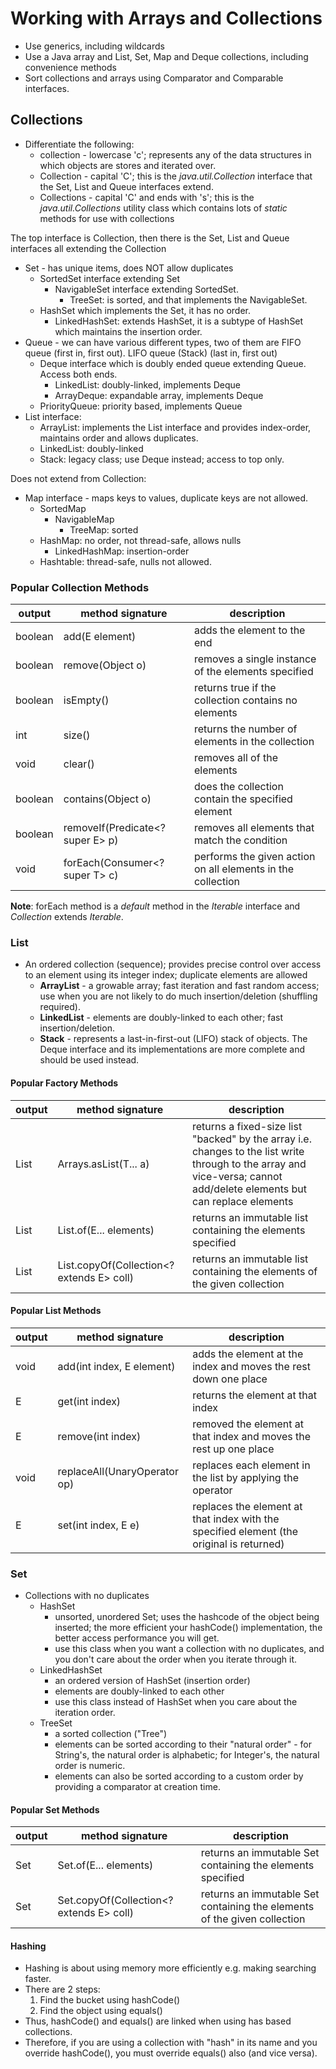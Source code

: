 # Working with Arrays and Collections
* Use generics, including wildcards
* Use a Java array and List, Set, Map and Deque collections, including convenience methods
* Sort collections and arrays using Comparator and Comparable interfaces.

## Collections
* Differentiate the following:
  * collection - lowercase 'c'; represents any of the data structures in which objects are stores and iterated over.
  * Collection - capital 'C'; this is the *java.util.Collection* interface that the Set, List and Queue interfaces extend.
  * Collections - capital 'C' and ends with 's'; this is the *java.util.Collections* utility class which contains lots of *static* methods for use with collections


The top interface is Collection, then there is the Set, List and Queue interfaces all extending the Collection
* Set - has unique items, does NOT allow duplicates 
  * SortedSet interface extending Set 
    * NavigableSet interface extending SortedSet.
      * TreeSet: is sorted, and that implements the NavigableSet.
  * HashSet which implements the Set, it has no order.
    * LinkedHashSet: extends HashSet, it is a subtype of HashSet which maintains the insertion order.
* Queue - we can have various different types, two of them are FIFO queue (first in, first out). LIFO queue (Stack) (last in, first out)
  * Deque interface which is doubly ended queue extending Queue. Access both ends.
    * LinkedList: doubly-linked, implements Deque
    * ArrayDeque: expandable array, implements Deque
  * PriorityQueue: priority based, implements Queue
* List interface:
  * ArrayList: implements the List interface and provides index-order, maintains order and allows duplicates.
  * LinkedList: doubly-linked
  * Stack: legacy class; use Deque instead; access to top only.

Does not extend from Collection:
* Map interface - maps keys to values, duplicate keys are not allowed.
  * SortedMap
    * NavigableMap
      * TreeMap: sorted
  * HashMap: no order, not thread-safe, allows nulls
    * LinkedHashMap: insertion-order
  * Hashtable: thread-safe, nulls not allowed.
  

### Popular Collection Methods

| output  | method signature                 | description                                                 |
|---------|----------------------------------|-------------------------------------------------------------|
| boolean | add(E element)                   | adds the element to the end                                 |
| boolean | remove(Object o)                 | removes a single instance of the elements specified         |
| boolean | isEmpty()                        | returns true if the collection contains no elements         |
| int     | size()                           | returns the number of elements in the collection            |
| void    | clear()                          | removes all of the elements                                 |
| boolean | contains(Object o)               | does the collection contain the specified element           |
| boolean | removeIf(Predicate<? super E> p) | removes all elements that match the condition               |
| void    | forEach(Consumer<? super T> c)   | performs the given action on all elements in the collection |

**Note**: forEach method is a *default* method in the *Iterable* interface and *Collection* extends *Iterable*.

### List
* An ordered collection (sequence); provides precise control over access to an element using its integer index; duplicate elements are allowed
  * **ArrayList** - a growable array; fast iteration and fast random access; use when you are not likely to do much insertion/deletion (shuffling required).
  * **LinkedList** - elements are doubly-linked to each other; fast insertion/deletion.
  * **Stack** - represents a last-in-first-out (LIFO) stack of objects. The Deque interface and its implementations are more complete and should be used instead.
#### Popular Factory Methods
| output  | method signature                          | description                                                                                                                                                             |
|---------|-------------------------------------------|-------------------------------------------------------------------------------------------------------------------------------------------------------------------------|
| List<T> | Arrays.asList(T... a)                     | returns a fixed-size list "backed" by the array i.e. changes to the list write through to the array and vice-versa; cannot add/delete elements but can replace elements |
| List<E> | List.of(E... elements)                    | returns an immutable list containing the elements specified                                                                                                             |
| List<E> | List.copyOf(Collection<? extends E> coll) | returns an immutable list containing the elements of the given collection                                                                                               |

#### Popular List Methods
| output | method signature                | description                                                                              |
|--------|---------------------------------|------------------------------------------------------------------------------------------|
| void   | add(int index, E element)       | adds the element at the index and moves the rest down one place                          |
| E      | get(int index)                  | returns the element at that index                                                        |
| E      | remove(int index)               | removed the element at that index and moves the rest up one place                        |
| void   | replaceAll(UnaryOperator<E> op) | replaces each element in the list by applying the operator                               |
| E      | set(int index, E e)             | replaces the element at that index with the specified element (the original is returned) |


### Set
* Collections with no duplicates
  * HashSet
    * unsorted, unordered Set; uses the hashcode of the object being inserted; the more efficient your hashCode() implementation, the better access performance you will get.
    * use this class when you want a collection with no duplicates, and you don't care about the order when you iterate through it.
  * LinkedHashSet
    * an ordered version of HashSet (insertion order)
    * elements are doubly-linked to each other
    * use this class instead of HashSet when you care about the iteration order.
  * TreeSet
    * a sorted collection ("Tree")
    * elements can be sorted according to their "natural order" - for String's, the natural order is alphabetic; for Integer's, the natural order is numeric.
    * elements can also be sorted according to a custom order by providing a comparator at creation time.

#### Popular Set Methods
| output | method signature                         | description                                                              |
|--------|------------------------------------------|--------------------------------------------------------------------------|
| Set<E> | Set.of(E... elements)                    | returns an immutable Set containing the elements specified               |
| Set<E> | Set.copyOf(Collection<? extends E> coll) | returns an immutable Set containing the elements of the given collection |

#### Hashing
* Hashing is about using memory more efficiently e.g. making searching faster.
* There are 2 steps:
  1. Find the bucket using hashCode()
  2. Find the object using equals()
* Thus, hashCode() and equals() are linked when using has based collections.
* Therefore, if you are using a collection with "hash" in its name and you override hashCode(), you must override equals() also (and vice versa).